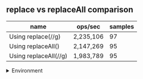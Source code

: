 ## replace vs replaceAll comparison

|name|ops/sec|samples|
|-|-|-|
|Using replace(//g)|2,235,106|97|
|Using replaceAll()|2,147,269|95|
|Using replaceAll(//g)|1,983,789|95|


<details>
<summary>Environment</summary>

* __Machine:__ linux x64 | 2 vCPUs | 6.8GB Mem
* __Run:__ Wed Oct 25 2023 04:39:26 GMT+0000 (Coordinated Universal Time)
</details>

<!--
{"environment":{"platform":"linux","arch":"x64","cpus":2,"totalMemory":6.759746551513672},"benchmarks":[{"name":"Using replace(//g)","opsSec":2235105.568344288,"samples":6},{"name":"Using replaceAll()","opsSec":2147268.702797267,"samples":5},{"name":"Using replaceAll(//g)","opsSec":1983788.5651721258,"samples":6}]}-->
